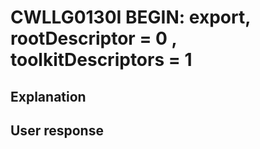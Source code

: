 # CWLLG0130I BEGIN: export, rootDescriptor = 0 , toolkitDescriptors = 1

## Explanation

## User response